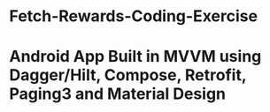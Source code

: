 # Fetch-Rewards-Coding-Exercise

# Android App Built in MVVM using Dagger/Hilt, Compose, Retrofit, Paging3 and Material Design

